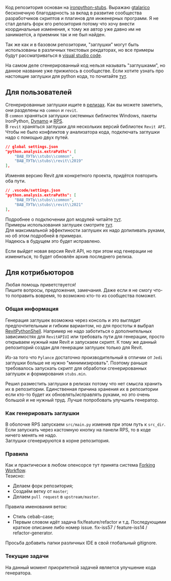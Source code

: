 Код репозитория основан на [ironpython-stubs](https://github.com/gtalarico/ironpython-stubs).
Выражаю [gtalarico](https://github.com/gtalarico) бесконечную благодарность за вклад в развитие сообщества разработчиков скриптов и плагинов для инженерных программ.
Я не стал делать форк его репозитория потому что хочу внести координальные изменения,
к тому же автор уже давно им не занимается, а приемник так и не был найден.

Так же как и в базовом репозитории, "заглушки" могут быть использованы в различных текстовых рекдаторах, но все примеры будут рассматриваться в [visual studio code](https://code.visualstudio.com/).

На самом деле сгенерированный код нельзя называть "заглушками", но данное название уже прижилось в сообществе. Если хотите узнать про настоящие заглушки для python кода, то почитайте [тут](https://mypy.readthedocs.io/en/stable/stubs.html).

## Для пользователей
Сгенерированные заглушки ищите в [релизах](https://github.com/BIMOpenGroup/revitapistubs/releases).
Как вы можете заметить, они разделены на `common` и `revit`.  
В `common` храняться заглушки системных библиотек Windows, пакеты IronPython, [Dynamo](https://github.com/DynamoDS) и [RPS](https://github.com/architecture-building-systems/revitpythonshell).  
В `revit` храняться заглушки для нескольких версий библиотек `Revit API`.  
Чтобы не было конфликтов у анализатора кода, подключать заглушки надо с помощью двух путей.

```json
// global settings.json
"python.analysis.extraPaths": [
    "ВАШ_ПУТЬ\\stubs\\common",
    "ВАШ_ПУТЬ\\stubs\\revit\\2019"
],
```

Изменяя версию Revit для конкретного проекта, придётся повторить оба пути.

```json
// .vscode/settings.json
"python.analysis.extraPaths": [
    "ВАШ_ПУТЬ\\stubs\\common",
    "ВАШ_ПУТЬ\\stubs\\revit\\2021"
],
```

Подробнее о подключении доп модулей читайте [тут](https://code.visualstudio.com/docs/python/editing).  
Примеры использования заглушек смотрите [тут](https://github.com/BIMOpenGroup/revitapistubs/examples).  
Для максимальной эффектиности заглушек их надо допиливать руками, но об этом подробней в примерах.  
Надеюсь в будущем это будет исправлено.

Если выйдет новая версия Revit API, но при этом код генерации не измениться, то будет обновлён архив последнего релиза.  

## Для котрибьюторов
Любая помощь приветствуется!  
Пишите вопросы, предложения, замечания. Даже если я не смогу что-то поправить вовремя, то возможно кто-то из сообщества поможет.

### Общая информация
Генерация заглушек возможна через консоль и это выглядит предпочтительным и гибким вариантом, но для простоты я выбрал [RevitPythonShell](https://github.com/architecture-building-systems/revitpythonshell).
Например не надо заботиться о дополнительных зависимостях для `RevitAPIUI` или требовать пути для генерации,
просто открываем нужный нам Revit и запускаем скрипт.
К тому же данный репозиторий создан для генерации заглушек только для Revit.

Из-за того что `Pylance` достаточно производительный в отличии от `Jedi` заглушки больше не нужно "минимизировать".
Поэтому раньше требовалось запускать скрипт для обработки сгенерированных заглушек и формирования `stubs.min`.

Решил разместить заглушки в релизах потому что нет смысла хранить их в репозитории.
Единственная причина хранения их в репозитории если кто-то будет их обновлять/исправлять руками, но это очень большой и не нужный труд. Лучше попробовать улучшить генератор.

### Как генерировать заглушки
В оболочке RPS запускаем `src/main.py` изменив при этом путь к `src_dir`.   
Если запускать через кастомную кнопку на панели RPS, то в коде ничего менять не надо.  
Заглушки сгенерируются в корне репозитория.

### Правила
Как и практически в любом опенсорсе тут принята система [Forking Workflow](https://www.atlassian.com/git/tutorials/comparing-workflows/forking-workflow).  
Тезисно:
- Делаем форк репозитория;
- Создаём ветку от `master`;
- Делаем `pull request` в `upstream/master`.

Правила именования веток:
- Стиль cebab-case;
- Первым словом идёт задача fix/feature/refactor и т.д. Последующими краткое описание либо номер issue.
    fix-iss57 / feature-iss14 / refactor-generator.

Просьба добавить папки различных IDE в свой глобальный gitignore.

### Текущие задачи
На данный момент приоритетной задачей является улучшение кода генератора.